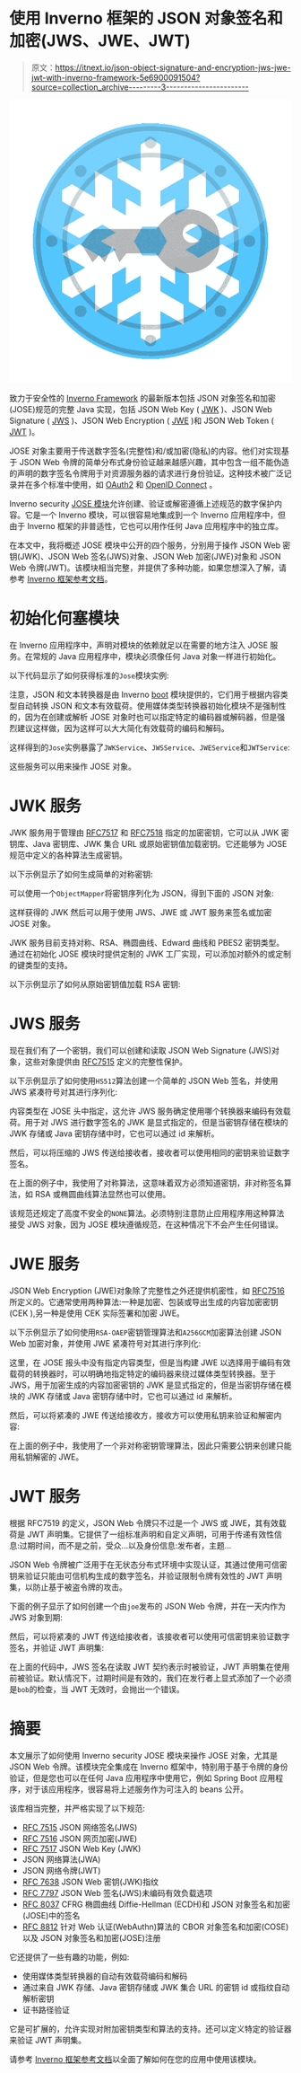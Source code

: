 # 使用 Inverno 框架的 JSON 对象签名和加密(JWS、JWE、JWT)

> 原文：<https://itnext.io/json-object-signature-and-encryption-jws-jwe-jwt-with-inverno-framework-5e6900091504?source=collection_archive---------3----------------------->

![](img/24315f79df29ba8033e55c01664acac3.png)

致力于安全性的 [Inverno Framework](https://inverno.io) 的最新版本包括 JSON 对象签名和加密(JOSE)规范的完整 Java 实现，包括 JSON Web Key ( [JWK](https://datatracker.ietf.org/doc/html/rfc7517) )、JSON Web Signature ( [JWS](https://datatracker.ietf.org/doc/html/rfc7515) )、JSON Web Encryption ( [JWE](https://datatracker.ietf.org/doc/html/rfc7516) )和 JSON Web Token ( [JWT](https://datatracker.ietf.org/doc/html/rfc7519) )。

JOSE 对象主要用于传送数字签名(完整性)和/或加密(隐私)的内容。他们对实现基于 JSON Web 令牌的简单分布式身份验证越来越感兴趣，其中包含一组不能伪造的声明的数字签名令牌用于对资源服务器的请求进行身份验证。这种技术被广泛记录并在多个标准中使用，如 [OAuth2](https://oauth.net/2/) 和 [OpenID Connect](https://openid.net/connect/) 。

Inverno security [JOSE 模块](https://search.maven.org/artifact/io.inverno.mod/inverno-security-jose)允许创建、验证或解密遵循上述规范的数字保护内容。它是一个 Inverno 模块，可以很容易地集成到一个 Inverno 应用程序中，但由于 Inverno 框架的非普适性，它也可以用作任何 Java 应用程序中的独立库。

在本文中，我将概述 JOSE 模块中公开的四个服务，分别用于操作 JSON Web 密钥(JWK)、JSON Web 签名(JWS)对象、JSON Web 加密(JWE)对象和 JSON Web 令牌(JWT)。该模块相当完整，并提供了多种功能，如果您想深入了解，请参考 [Inverno 框架参考文档](https://inverno.io/docs/release/reference/html/index.html#json-object-signing-and-encryption)。

# 初始化何塞模块

在 Inverno 应用程序中，声明对模块的依赖就足以在需要的地方注入 JOSE 服务。在常规的 Java 应用程序中，模块必须像任何 Java 对象一样进行初始化。

以下代码显示了如何获得标准的`Jose`模块实例:

注意，JSON 和文本转换器是由 Inverno [boot](https://search.maven.org/artifact/io.inverno.mod/inverno-boot) 模块提供的，它们用于根据内容类型自动转换 JSON 和文本有效载荷。使用媒体类型转换器初始化模块不是强制性的，因为在创建或解析 JOSE 对象时也可以指定特定的编码器或解码器，但是强烈建议这样做，因为这样可以大大简化有效载荷的编码和解码。

这样得到的`Jose`实例暴露了`JWKService`、`JWSService`、`JWEService`和`JWTService`:

这些服务可以用来操作 JOSE 对象。

# JWK 服务

JWK 服务用于管理由 [RFC7517](https://datatracker.ietf.org/doc/html/rfc7517) 和 [RFC7518](https://datatracker.ietf.org/doc/html/rfc7518) 指定的加密密钥，它可以从 JWK 密钥库、Java 密钥库、JWK 集合 URL 或原始密钥值加载密钥。它还能够为 JOSE 规范中定义的各种算法生成密钥。

以下示例显示了如何生成简单的对称密钥:

可以使用一个`ObjectMapper`将密钥序列化为 JSON，得到下面的 JSON 对象:

这样获得的 JWK 然后可以用于使用 JWS、JWE 或 JWT 服务来签名或加密 JOSE 对象。

JWK 服务目前支持对称、RSA、椭圆曲线、Edward 曲线和 PBES2 密钥类型。通过在初始化 JOSE 模块时提供定制的 JWK 工厂实现，可以添加对额外的或定制的键类型的支持。

以下示例显示了如何从原始密钥值加载 RSA 密钥:

# JWS 服务

现在我们有了一个密钥，我们可以创建和读取 JSON Web Signature (JWS)对象，这些对象提供由 [RFC7515](https://datatracker.ietf.org/doc/html/rfc7515) 定义的完整性保护。

以下示例显示了如何使用`HS512`算法创建一个简单的 JSON Web 签名，并使用 JWS 紧凑符号对其进行序列化:

内容类型在 JOSE 头中指定，这允许 JWS 服务确定使用哪个转换器来编码有效载荷。用于对 JWS 进行数字签名的 JWK 是显式指定的，但是当密钥存储在模块的 JWK 存储或 Java 密钥存储中时，它也可以通过 id 来解析。

然后，可以将压缩的 JWS 传送给接收者，接收者可以使用相同的密钥来验证数字签名。

在上面的例子中，我使用了对称算法，这意味着双方必须知道密钥，非对称签名算法，如 RSA 或椭圆曲线算法显然也可以使用。

该规范还规定了高度不安全的`NONE`算法。必须特别注意防止应用程序用这种算法接受 JWS 对象，因为 JOSE 模块遵循规范，在这种情况下不会产生任何错误。

# JWE 服务

JSON Web Encryption (JWE)对象除了完整性之外还提供机密性，如 [RFC7516](https://datatracker.ietf.org/doc/html/rfc7516) 所定义的。它通常使用两种算法:一种是加密、包装或导出生成的内容加密密钥(CEK ),另一种是使用 CEK 实际签署和加密 JWE。

以下示例显示了如何使用`RSA-OAEP`密钥管理算法和`A256GCM`加密算法创建 JSON Web 加密对象，并使用 JWE 紧凑符号对其进行序列化:

这里，在 JOSE 报头中没有指定内容类型，但是当构建 JWE 以选择用于编码有效载荷的转换器时，可以明确地指定特定的编码器来绕过媒体类型转换器。至于 JWS，用于加密生成的内容加密密钥的 JWK 是显式指定的，但是当密钥存储在模块的 JWK 存储或 Java 密钥存储中时，它也可以通过 id 来解析。

然后，可以将紧凑的 JWE 传送给接收方，接收方可以使用私钥来验证和解密内容:

在上面的例子中，我使用了一个非对称密钥管理算法，因此只需要公钥来创建只能用私钥解密的 JWE。

# JWT 服务

根据 RFC7519 的定义，JSON Web 令牌只不过是一个 JWS 或 JWE，其有效载荷是 JWT 声明集。它提供了一组标准声明和自定义声明，可用于传递有效性信息:过期时间，而不是之前，受众…以及身份信息:发布者，主题…

JSON Web 令牌被广泛用于在无状态分布式环境中实现认证，其通过使用可信密钥来验证只能由可信机构生成的数字签名，并验证限制令牌有效性的 JWT 声明集，以防止基于被盗令牌的攻击。

下面的例子显示了如何创建一个由`joe`发布的 JSON Web 令牌，并在一天内作为 JWS 对象到期:

然后，可以将紧凑的 JWT 传送给接收者，该接收者可以使用可信密钥来验证数字签名，并验证 JWT 声明集:

在上面的代码中，JWS 签名在读取 JWT 契约表示时被验证，JWT 声明集在使用前被验证。默认情况下，过期时间是有效的，我们在发行者上显式添加了一个必须是`bob`的检查，当 JWT 无效时，会抛出一个错误。

# 摘要

本文展示了如何使用 Inverno security JOSE 模块来操作 JOSE 对象，尤其是 JSON Web 令牌。该模块完全集成在 Inverno 框架中，特别用于基于令牌的身份验证，但是您也可以在任何 Java 应用程序中使用它，例如 Spring Boot 应用程序，对于该应用程序，很容易将上述服务作为可注入的 beans 公开。

该库相当完整，并严格实现了以下规范:

*   [RFC 7515](https://datatracker.ietf.org/doc/html/rfc7515) JSON 网络签名(JWS)
*   [RFC 7516](https://datatracker.ietf.org/doc/html/rfc7516) JSON 网页加密(JWE)
*   [RFC 7517](https://datatracker.ietf.org/doc/html/rfc7517) JSON Web Key (JWK)
*   JSON 网络算法(JWA)
*   JSON 网络令牌(JWT)
*   [RFC 7638](https://datatracker.ietf.org/doc/html/rfc7638) JSON Web 密钥(JWK)指纹
*   [RFC 7797](https://datatracker.ietf.org/doc/html/rfc7797) JSON Web 签名(JWS)未编码有效负载选项
*   [RFC 8037](https://datatracker.ietf.org/doc/html/rfc8037) CFRG 椭圆曲线 Diffie-Hellman (ECDH)和 JSON 对象签名和加密(JOSE)中的签名
*   [RFC 8812](https://datatracker.ietf.org/doc/html/rfc8812) 针对 Web 认证(WebAuthn)算法的 CBOR 对象签名和加密(COSE)以及 JSON 对象签名和加密(JOSE)注册

它还提供了一些有趣的功能，例如:

*   使用媒体类型转换器的自动有效载荷编码和解码
*   通过来自 JWK 存储、Java 密钥存储或 JWK 集合 URL 的密钥 id 或指纹自动解析密钥
*   证书路径验证

它是可扩展的，允许实现对附加密钥类型和算法的支持。还可以定义特定的验证器来验证 JWT 声明集。

请参考 [Inverno 框架参考文档](https://inverno.io/docs/release/reference/html/index.html#json-object-signing-and-encryption)以全面了解如何在您的应用中使用该模块。